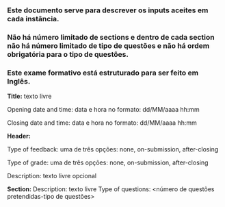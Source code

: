 ### Este documento serve para descrever os inputs aceites em cada instância.

### Não há número limitado de sections e dentro de cada section não há número limitado de tipo de questões e não há ordem obrigatória para o tipo de questões.

### Este exame formativo está estruturado para ser feito em Inglês.

**Title:** texto livre

Opening date and time: data e hora no formato: dd/MM/aaaa hh:mm

Closing date and time: data e hora no formato: dd/MM/aaaa hh:mm


**Header:**

Type of feedback: uma de três opções: none, on-submission, after-closing

Type of grade: uma de três opções: none, on-submission, after-closing

Description: texto livre opcional


**Section:**
Description: texto livre
Type of questions: <número de questões pretendidas-tipo de questões>
